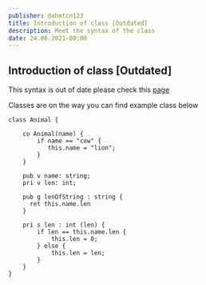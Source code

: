 ```yaml
---
publisher: @ahmtcn123
title: Introduction of class [Outdated]
description: Meet the syntax of the class
date: 24.06.2021-00:00
---
```

## Introduction of class [Outdated]

This syntax is out of date please check this [page](https://ellie.behemehal.net/blog.html?page=finalization_of_tokenizer)

Classes are on the way you can find example class below

```ellie
class Animal {

    co Animal(name) {
        if name == "cow" {
           this.name = "lion";
        }
    }
    
    pub v name: string;
    pri v len: int;    

    pub g lenOfString : string {
      ret this.name.len
    }

    pri s len : int (len) {
        if len == this.name.len {
            this.len = 0;
        } else {
            this.len = len;
        }
    }   
}
```
